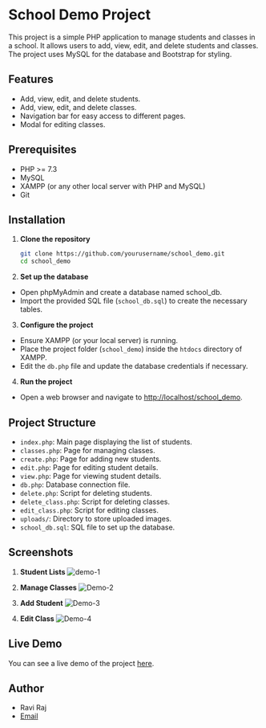 # School Demo Project

This project is a simple PHP application to manage students and classes in a school. It allows users to add, view, edit, and delete students and classes. The project uses MySQL for the database and Bootstrap for styling.

## Features

- Add, view, edit, and delete students.
- Add, view, edit, and delete classes.
- Navigation bar for easy access to different pages.
- Modal for editing classes.

## Prerequisites

- PHP >= 7.3
- MySQL
- XAMPP (or any other local server with PHP and MySQL)
- Git

## Installation

1. **Clone the repository**

   ```bash
   git clone https://github.com/yourusername/school_demo.git
   cd school_demo

2. **Set up the database**

 - Open phpMyAdmin and create a database named school_db.
 - Import the provided SQL file (`school_db.sql`) to create the necessary tables.

3. **Configure the project**

- Ensure XAMPP (or your local server) is running.
- Place the project folder (`school_demo`) inside the `htdocs` directory of XAMPP.
- Edit the `db.php` file and update the database credentials if necessary.

4. **Run the project**
- Open a web browser and navigate to [http://localhost/school_demo](http://localhost/school_demo).

## Project Structure

- `index.php`: Main page displaying the list of students.
- `classes.php`: Page for managing classes.
- `create.php`: Page for adding new students.
- `edit.php`: Page for editing student details.
- `view.php`: Page for viewing student details.
- `db.php`: Database connection file.
- `delete.php`: Script for deleting students.
- `delete_class.php`: Script for deleting classes.
- `edit_class.php`: Script for editing classes.
- `uploads/`: Directory to store uploaded images.
- `school_db.sql`: SQL file to set up the database.

## Screenshots
1. **Student Lists**
   ![demo-1](https://github.com/ryavee/school_demo/assets/46756880/5bc6902f-3005-4d3e-8e09-b49ab5cb0ab1)
   
2. **Manage Classes**
   ![Demo-2](https://github.com/ryavee/school_demo/assets/46756880/05dc022b-715d-40e7-b175-461f6e164413)

3. **Add Student**
   ![Demo-3](https://github.com/ryavee/school_demo/assets/46756880/d9b93a5f-36c8-4aab-b060-0fae2bbaa43f)

4. **Edit Class**
   ![Demo-4](https://github.com/ryavee/school_demo/assets/46756880/bffcb4f9-8b1b-459a-bd79-aa44525288ae)

## Live Demo

You can see a live demo of the project [here](http://school-demo.rf.gd/).

## Author

- Ravi Raj
- [Email](mailto:raj.iamravi@gmail.com)



